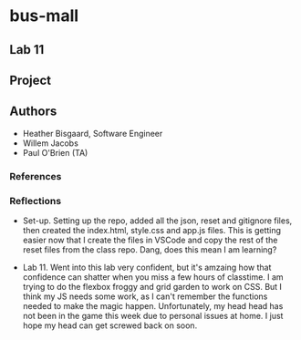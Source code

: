 # bus-mall

## Lab 11

## Project

## Authors

- Heather Bisgaard, Software Engineer
- Willem Jacobs
- Paul O'Brien (TA)

### References

### Reflections

- Set-up. Setting up the repo, added all the json, reset and gitignore files, then created the index.html, style.css and app.js files. This is getting easier now that I create the files in VSCode and copy the rest of the reset files from the class repo. Dang, does this mean I am learning?

- Lab 11. Went into this lab very confident, but it's amzaing how that confidence can shatter when you miss a few hours of classtime. I am trying to do the flexbox froggy and grid garden to work on CSS. But I think my JS needs some work, as I can't remember the functions needed to make the magic happen. Unfortunately, my head head has not been in the game this week due to personal issues at home. I just hope my head can get screwed back on soon.
